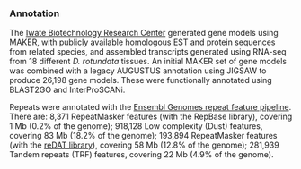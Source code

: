 ### Annotation

The [Iwate Biotechnology Research
Center](http://europepmc.org/articles/PMC5604175) generated gene models
using MAKER, with publicly available homologous EST and protein
sequences from related species, and assembled transcripts generated
using RNA-seq from 18 different *D. rotundata* tissues. An initial MAKER
set of gene models was combined with a legacy AUGUSTUS annotation using
JIGSAW to produce 26,198 gene models. These were functionally annotated
using BLAST2GO and InterProSCANi.

Repeats were annotated with the [Ensembl Genomes repeat feature
pipeline](http://ensemblgenomes.org/info/data/repeat_features). There
are: 8,371 RepeatMasker features (with the RepBase library), covering 1
Mb (0.2% of the genome); 918,128 Low complexity (Dust) features,
covering 83 Mb (18.2% of the genome); 193,894 RepeatMasker features
(with the [reDAT
library](http://pgsb.helmholtz-muenchen.de/plant/recat/)), covering 58
Mb (12.8% of the genome); 281,939 Tandem repeats (TRF) features,
covering 22 Mb (4.9% of the genome).

